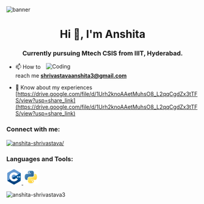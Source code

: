<img src="https://static.vecteezy.com/system/resources/previews/011/491/432/original/organic-shapes-art-backgrounds-on-pastel-color-trendy-modern-organic-shapes-with-copy-space-text-suitable-for-banner-poster-promotion-advertisement-flyer-or-template-free-vector.jpg" alt="banner" width="1200" height="400">


<h1 align="center">Hi 👋, I'm Anshita</h1>
<h3 align="center">Currently pursuing Mtech CSIS from IIIT, Hyderabad.</h3>
<img align="right" alt="Coding" width="400" src="https://thumbs.gfycat.com/GlisteningAggravatingJunebug-size_restricted.gif">


- 📫 How to reach me **shrivastavaanshita3@gmail.com**

- 📄 Know about my experiences [https://drive.google.com/file/d/1Urh2knoAAetMuhsO8_L2qqCgdZx3tTFS/view?usp=share_link](https://drive.google.com/file/d/1Urh2knoAAetMuhsO8_L2qqCgdZx3tTFS/view?usp=share_link)

<h3 align="left">Connect with me:</h3>
<p align="left">
<a href="https://linkedin.com/in/anshita-shrivastava/" target="blank"><img align="center" src="https://raw.githubusercontent.com/rahuldkjain/github-profile-readme-generator/master/src/images/icons/Social/linked-in-alt.svg" alt="anshita-shrivastava/" height="30" width="40" /></a>
</p>

<h3 align="left">Languages and Tools:</h3>
<p align="left"> <a href="https://www.w3schools.com/cpp/" target="_blank" rel="noreferrer"> <img src="https://raw.githubusercontent.com/devicons/devicon/master/icons/cplusplus/cplusplus-original.svg" alt="cplusplus" width="40" height="40"/> </a> <a href="https://www.python.org" target="_blank" rel="noreferrer"> <img src="https://raw.githubusercontent.com/devicons/devicon/master/icons/python/python-original.svg" alt="python" width="40" height="40"/> </a> </p>

<p><img align="center" src="https://github-readme-streak-stats.herokuapp.com/?user=anshita-shrivastava3&" alt="anshita-shrivastava3" /></p>
